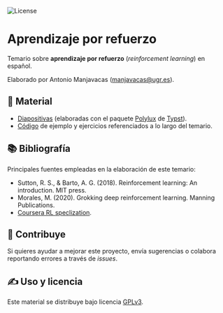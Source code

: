 ![License](https://img.shields.io/badge/license-GPLv3-blue)

# Aprendizaje por refuerzo

Temario sobre **aprendizaje por refuerzo** (_reinforcement learning_) en español.

Elaborado por Antonio Manjavacas ([manjavacas@ugr.es](mailto:manjavacas@ugr.es)).

## 📁 Material

- [Diapositivas](temario/) (elaboradas con el paquete [Polylux](https://polylux.dev/book/polylux.html) de [Typst](https://typst.app/)).
- [Código](codigo/) de ejemplo y ejercicios referenciados a lo largo del temario.

## 📚 Bibliografía

Principales fuentes empleadas en la elaboración de este temario:

- Sutton, R. S., & Barto, A. G. (2018). Reinforcement learning: An introduction. MIT press.
- Morales, M. (2020). Grokking deep reinforcement learning. Manning Publications.
- [Coursera RL speclization](https://www.coursera.org/specializations/reinforcement-learning).

## 🚀 Contribuye 

Si quieres ayudar a mejorar este proyecto, envía sugerencias o colabora reportando errores a través de _issues_.

## ✍️ Uso y licencia

Este material se distribuye bajo licencia [GPLv3](LICENSE). 
